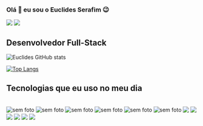 ### Olá 👋 eu sou o Euclides Serafim 😉

<div> 
<a href = "mailto:euclidestuzolana@gmail.com"><img src="https://img.shields.io/badge/-Gmail-%23333?style=for-the-badge&logo=gmail&logoColor=white" target="_blank"></a>
  <a href="https://www.linkedin.com/in/euclides-tuzolana-calueto-serafim-4917a8229/" target="_blank"><img src="https://img.shields.io/badge/-LinkedIn-%230077B5?style=for-the-badge&logo=linkedin&logoColor=white" target="_blank"></a> 
  </div>


Desenvolvedor Full-Stack
-----------------------------

![Euclides GitHub stats](https://github-readme-stats.vercel.app/api?username=tuzolanacalueto&show_icons=true&theme=onedark)

[![Top Langs](https://github-readme-stats.vercel.app/api/top-langs/?username=tuzolanacalueto&layout=donut-vertical)](https://github.com/anuraghazra/github-readme-stats)

## Tecnologias que eu uso no meu dia 

<div style="display: inline_block"><br>
 <img align='center' src='https://img.shields.io/badge/HTML5-E34F26?style=for-the-badge&logo=html5&logoColor=white' alt='sem foto '/>

  <img align='center' src='https://img.shields.io/badge/CSS3-1572B6?style=for-the-badge&logo=css3&logoColor=white' alt='sem foto '/>

  <img align='center' src='https://img.shields.io/badge/JavaScript-F7DF1E?style=for-the-badge&logo=javascript&logoColor=black' alt='sem foto '/>

  <img align='center' src='https://img.shields.io/badge/React-20232A?style=for-the-badge&logo=react&logoColor=61DAFB' alt='sem foto '/>

  <img align='center' src='https://img.shields.io/badge/React_Native-20232A?style=for-the-badge&logo=react&logoColor=61DAFB' alt='sem foto '/>

  <img align='center' src='https://img.shields.io/badge/Node.js-43853D?style=for-the-badge&logo=node.js&logoColor=white' alt='sem foto '/>

   <img align='center' src='https://img.shields.io/badge/TypeScript-007ACC?style=for-the-badge&logo=typescript&logoColor=white'/>

   <img align='center' src='https://img.shields.io/badge/Express.js-404D59?style=for-the-badge'/>

   <img align='center' src='https://img.shields.io/badge/styled--components-DB7093?style=for-the-badge&logo=styled-components&logoColor=white'/>

   <img align='center' src='https://img.shields.io/badge/MySQL-00000F?style=for-the-badge&logo=mysql&logoColor=white'/>

   <img align='center' src='    https://img.shields.io/badge/PHP-777BB4?style=for-the-badge&logo=php&logoColor=white'/>

   <img align='center' src='https://img.shields.io/badge/Sass-CC6699?style=for-the-badge&logo=sass&logoColor=white'/>
</div>
  
  ##
 

